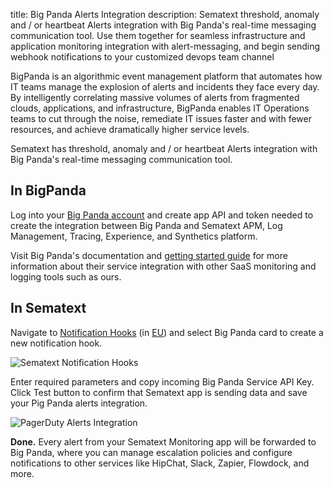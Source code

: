 title: Big Panda Alerts Integration
description: Sematext threshold, anomaly and / or heartbeat Alerts integration with Big Panda's real-time messaging communication tool. Use them together for seamless infrastructure and application monitoring integration with alert-messaging, and begin sending webhook notifications to your customized devops team channel

BigPanda is an algorithmic event management platform that automates how IT teams manage the explosion of alerts and incidents they face every day. By intelligently correlating massive volumes of alerts from fragmented clouds, applications, and infrastructure, BigPanda enables IT Operations teams to cut through the noise, remediate IT issues faster and with fewer resources, and achieve dramatically higher service levels.

Sematext has threshold, anomaly and / or heartbeat Alerts integration with Big Panda's real-time messaging communication tool.

## **In BigPanda**

Log into your [Big Panda account](https://a.bigpanda.io/login) and create app API and token needed to create the integration between Big Panda and Sematext APM, Log Management, Tracing, Experience, and Synthetics platform.

Visit Big Panda's documentation and [getting started guide](https://docs.bigpanda.io/docs/getting-started) for more information about their service integration with other SaaS monitoring and logging tools such as ours.

## **In Sematext**

Navigate to [Notification Hooks](https://apps.sematext.com/ui/hooks/create) (in [EU](https://apps.eu.sematext.com/ui/hooks/create)) and select Big Panda card to create a new notification hook.

![Sematext Notification Hooks](https://sematext.com/docs/images/integrations/sematext-notification-hooks.png "Sematext Notification Hook")

Enter required parameters and copy incoming Big Panda Service API Key. Click Test button to confirm that Sematext app is sending data and save your Pig Panda alerts integration.

![PagerDuty Alerts Integration](https://sematext.com/docs/images/integrations/big-panda-integration.png "Create Big Panda Integration")

**Done.** Every alert from your Sematext Monitoring app will be forwarded to Big Panda,
where you can manage escalation policies and configure notifications to
other services like HipChat, Slack, Zapier, Flowdock, and more.

